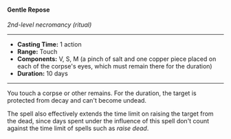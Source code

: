#### Gentle Repose
*2nd-level necromancy (ritual)*
___
- **Casting Time:** 1 action
- **Range:** Touch
- **Components:** V, S, M (a pinch of salt and one copper piece placed on each of the corpse's eyes, which must remain there for the duration)
- **Duration:** 10 days
---
You touch a corpse or other remains. For the duration, the target is protected from decay and can't become undead.

The spell also effectively extends the time limit on raising the target from the dead, since days spent under the influence of this spell don't count against the time limit of spells such as *raise dead*.